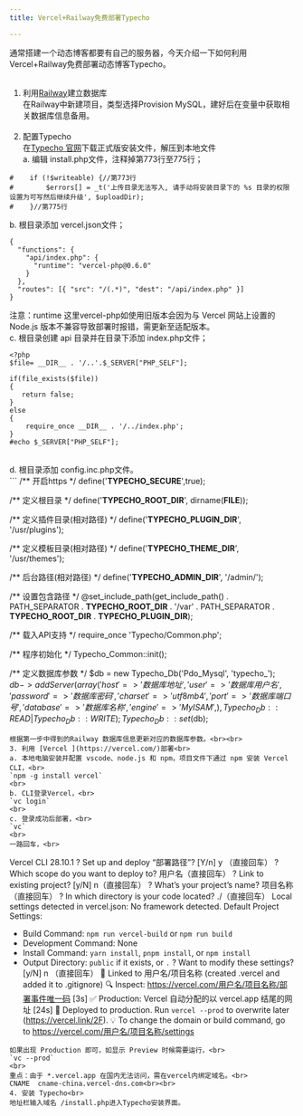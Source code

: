 ```yaml
---
title: Vercel+Railway免费部署Typecho

---
```


通常搭建一个动态博客都要有自己的服务器，今天介绍一下如何利用Vercel+Railway免费部署动态博客Typecho。<br><br>
1. 利用[Railway](https://railway.app/)建立数据库<br>
在Railway中新建项目，类型选择Provision MySQL，建好后在变量中获取相关数据库信息备用。<br><br>
2. 配置Typecho<br>
在[Typecho 官网](https://typecho.org/)下载正式版安装文件，解压到本地文件<br>
a. 编辑 install.php文件，注释掉第773行至775行；<br>

```
#    if (!$writeable) {//第773行
#        $errors[] = _t('上传目录无法写入, 请手动将安装目录下的 %s 目录的权限设置为可写然后继续升级', $uploadDir);
#    }//第775行

```
b. 根目录添加 vercel.json文件；<br>
```
{
  "functions": {
    "api/index.php": {
      "runtime": "vercel-php@0.6.0"
    }
  },
  "routes": [{ "src": "/(.*)", "dest": "/api/index.php" }]
}
```
注意：runtime 这里vercel-php如使用旧版本会因为与 Vercel 网站上设置的 Node.js 版本不兼容导致部署时报错，需更新至适配版本。<br>
c. 根目录创建 api 目录并在目录下添加 index.php文件；<br>
```
<?php
$file= __DIR__ . '/..'.$_SERVER["PHP_SELF"];

if(file_exists($file))
{
   return false;
}
else
{
    require_once __DIR__ . '/../index.php';
}
#echo $_SERVER["PHP_SELF"];
```
<br>
d. 根目录添加 config.inc.php文件。<br>
```
<?php
/**
 * Typecho Blog Platform
 *
 * @copyright  Copyright (c) 2008 Typecho team (http://www.typecho.org)
 * @license    GNU General Public License 2.0
 * @version    $Id$
 */

/** 开启https */
define('__TYPECHO_SECURE__',true);

/** 定义根目录 */
define('__TYPECHO_ROOT_DIR__', dirname(__FILE__));

/** 定义插件目录(相对路径) */
define('__TYPECHO_PLUGIN_DIR__', '/usr/plugins');

/** 定义模板目录(相对路径) */
define('__TYPECHO_THEME_DIR__', '/usr/themes');

/** 后台路径(相对路径) */
define('__TYPECHO_ADMIN_DIR__', '/admin/');

/** 设置包含路径 */
@set_include_path(get_include_path() . PATH_SEPARATOR .
__TYPECHO_ROOT_DIR__ . '/var' . PATH_SEPARATOR .
__TYPECHO_ROOT_DIR__ . __TYPECHO_PLUGIN_DIR__);

/** 载入API支持 */
require_once 'Typecho/Common.php';

/** 程序初始化 */
Typecho_Common::init();

/** 定义数据库参数 */
$db = new Typecho_Db('Pdo_Mysql', 'typecho_');
$db->addServer(array (
  'host' => '数据库地址',
  'user' => '数据库用户名',
  'password' => '数据库密码',
  'charset' => 'utf8mb4',
  'port' => '数据库端口号',
  'database' => '数据库名称',
  'engine' => 'MyISAM',
), Typecho_Db::READ | Typecho_Db::WRITE);
Typecho_Db::set($db);
```
根据第一步中得到的Railway 数据库信息更新对应的数据库参数。<br><br>
3. 利用 [Vercel ](https://vercel.com/)部署<br>
a. 本地电脑安装并配置 vscode、node.js 和 npm，项目文件下通过 npm 安装 Vercel CLI，<br>
`npm -g install vercel`
<br>
b. CLI登录Vercel，<br>
`vc login`
<br>
c. 登录成功后部署，<br>
`vc`
<br>
一路回车，<br>
```
Vercel CLI 28.10.1
? Set up and deploy “部署路径”? [Y/n] y （直接回车）
? Which scope do you want to deploy to? 用户名（直接回车）
? Link to existing project? [y/N] n（直接回车）
? What’s your project’s name? 项目名称（直接回车）
? In which directory is your code located? ./（直接回车）
Local settings detected in vercel.json:
No framework detected. Default Project Settings:
- Build Command: `npm run vercel-build` or `npm run build`
- Development Command: None
- Install Command: `yarn install`, `pnpm install`, or `npm install`
- Output Directory: `public` if it exists, or `.`
? Want to modify these settings? [y/N] n （直接回车）
🔗  Linked to 用户名/项目名称 (created .vercel and added it to .gitignore)
🔍  Inspect: https://vercel.com/用户名/项目名称/部署事件唯一码 [3s]
✅  Production: Vercel 自动分配的以 vercel.app 结尾的网址 [24s]
📝  Deployed to production. Run `vercel --prod` to overwrite later (https://vercel.link/2F).
💡  To change the domain or build command, go to https://vercel.com/用户名/项目名称/settings
```
如果出现 Production 即可，如显示 Preview 时候需要运行，<br>
`vc --prod`
<br>
重点：由于 *.vercel.app 在国内无法访问，需在vercel内绑定域名。<br>
CNAME  cname-china.vercel-dns.com<br><br>
4. 安装 Typecho<br>
地址栏输入域名 /install.php进入Typecho安装界面。



